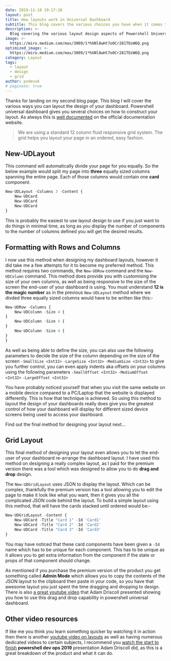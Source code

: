 ```yaml
---
date: 2019-11-18 19:17:18
layout: post
title: How layouts work in Universal Dashboard
subtitle: This blog covers the various choices you have when it comes to designing the layout of your dashboard.
description: >-
  Blog covering the various layout design aspects of Powershell Universal Dashboard. Giving code example and explanations as well as links to essential youtube videos to get you started.
image: >-
  https://miro.medium.com/max/3009/1*hUNl8wHt7o0Cr281TOzW6Q.png
optimized_image: >-
  https://miro.medium.com/max/3009/1*hUNl8wHt7o0Cr281TOzW6Q.png
category: Layout
tags:
  - layout
  - design
  - grid
author: psdevuk
# paginate: true
---
```


Thanks for landing on my second blog page. This blog I will cover the various ways you can layout the design of your dashboard. Powershell universal dashboard gives you several choices on how to construct your layout. As always this is <a href="https://docs.universaldashboard.io/components/formatting#formatting-with-layouts">well documented</a> on the official documentation website.

> We are using a standard 12 column fluid responsive grid system. The grid helps you layout your page in an ordered, easy fashion.

## New-UDLayout

This command will automatically divide your page for you equally. So the below example would split my page into **three** equally sized columns spanning the entire page. Each of those columns would contain one **card** component.

```js
New-UDLayout -Columns 3 -Content {
    New-UDCard
    New-UDCard
    New-UDCard
}
```

This is probably the easiest to use layout design to use if you just want to do things in minimal time, as long as you display the number of components to the number of columns defined you will get the desired results.

## Formatting with Rows and Columns

I now use this method when designing my dashboard layouts, however it did take me a few attempts for it to become my preferred method. This method requires two commands, the `New-UDRow` command and the `New-UDColumn` command. This method does provide you with customising the size of your own columns, as well as being responsive to the size of the screen the end-user of your dashboard is using. You must understand **12 is the magic number** as in the previous `New-UDLayout` method where we divded three equally sized columns would have to be written like this:-

```js
New-UDRow -Columns {
    New-UDColumn -Size 4 {
}
    New-UDColumn -Size 4 {
}
    New-UDColumn -Size 4 {
}
}
```

As well as being able to define the size, you can also use the following parameters to decide the size of the column depending on the size of the screen `-SmallSize <Int32>` `-LargeSize <Int32>` `-MediumSize <Int32>` to give you further control, you can even apply indents aka offsets on your columns using the following parameters `-SmallOffset <Int32>` `-MediumOffset <Int32>` `-LargeOffset <Int32>`

You have probably noticed yourself that when you visit the same website on a mobile device compared to a PC/Laptop that the website is displayed differently. This is how that technique is achieved. So using this method to layout the design of your dashboards really does give you the greatest control of how your dashboard will display for different sized device screens being used to access your dashboard.

Find out the final method for designing your layout next...

## Grid Layout

This final method of designing your layout even allows you to let the end-user of your dashboard re-arrange the dashboard layout. I have used this method on designing a really complex layout, as I paid for the premium version there was a tool which was designed to allow you to do **drag and drop** design.

The `New-UDGridLayout` uses JSON to display the layout. Which can be complex, thankfully the premium version has a tool allowing you to edit the page to make it look like what you want, then it gives you all the complicated JSON code behind the layout. To build a simple layout using this method, that will have the cards stacked until ordered would be:-

```js
New-UDGridLayout -Content {
    New-UDCard -Title "Card 1" -Id 'Card1'
    New-UDCard -Title "Card 2" -Id 'Card2'
    New-UDCard -Title "Card 3" -Id 'Card3'
}
```

You may have noticed that these card components have been given a `-Id` name which has to be unique for each component. This has to be unique as it allows you to get extra information from the component if the state or props of that component should change.

As mentioned if you purchase the premium version of the product you get something called **Admin Mode** which allows you to copy the contents of the JSON layout to the clipboard then paste in your code, so you have that awesome layout you just spent the time dragging and dropping to design. There is also
<a href="https://www.youtube.com/watch?v=vkh8wgm3JJY">a great youtube video</a> that Adam Driscoll presented showing you how to use this drag and drop capability in powershell universal dashboard.

## Other video resources

If like me you think you learn something quicker by watching it in action then there is another <a href="https://www.youtube.com/watch?v=QnqDnaoV8q0">youtube video on layouts</a> as well as having numerous dedicated videos to certain subjects, I recommend you <a href="https://www.youtube.com/watch?v=6nPGEIFqlXw">watch the start to finish</a> **powershell dev ops 2019** presentation Adam Driscoll did, as this is a great breakdown of the product and what it can do.
